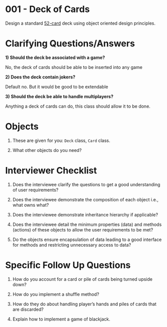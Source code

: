 # 001 - Deck of Cards

Design a standard [52-card](https://en.wikipedia.org/wiki/Standard_52-card_deck) deck using object oriented design principles.

# Clarifying Questions/Answers

**1) Should the deck be associated with a game?**

No, the deck of cards should be able to be inserted into any game

**2) Does the deck contain jokers?**

Default no. But it would be good to be extendable

**3) Should the deck be able to handle multiplayers?**

Anything a deck of cards can do, this class should allow it to be done.


# Objects
1) These are given for you: `Deck` class, `Card` class.

2)  What other objects do you need?

# Interviewer Checklist

1) Does the interviewee clarify the questions to get a good understanding of user requirements?

2) Does the interviewee demonstrate the composition of each object i.e., what owns what?

3) Does the interviewee demonstrate  inheritance hierarchy if applicable?

4) Does the interviewee detail the minimum properties (data) and methods (actions) of these objects to allow the user requirements to be met?

5) Do the objects ensure encapsulation of data leading to a good interface for methods and restricting unnecessary access to data?

# Specific Follow Up Questions

1) How do you account for a card or pile of cards being turned upside down?

2) How do you implement  a shuffle method?

3) How do they do about handling player’s hands and piles of cards that are discarded?

4) Explain how to implement a game of blackjack.
